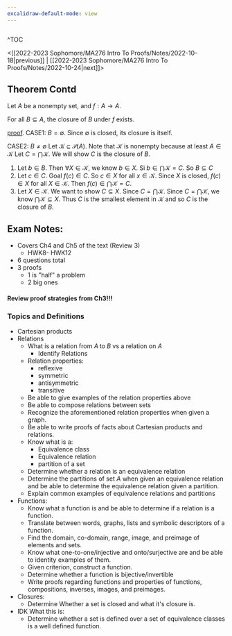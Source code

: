 ```yaml
---
excalidraw-default-mode: view
---
```



```toc

```

^TOC

<[[2022-2023 Sophomore/MA276 Intro To Proofs/Notes/2022-10-18|previous]] | [[2022-2023 Sophomore/MA276 Intro To Proofs/Notes/2022-10-24|next]]>

## Theorem Contd

Let $A$ be a nonempty set, and $f:A\to A$. 

For all $B \subseteq A$, the closure of $B$ under $f$ exists.

<u>proof</u>.
CASE1: $B=\emptyset$. Since $\emptyset$ is closed, its closure is itself.

CASE2: $B \neq \emptyset$ Let $\mathcal{K}\subseteq \mathcal{P}(A)$. Note that $\mathcal{K}$ is nonempty because at least $A\in\mathcal{K}$ Let $C = \bigcap \mathcal{K}$. We will show $C$ is the closure of $B$.

1. Let $b\in B$. Then $\forall X \in \mathcal{K}$, we know $b \in X$. Si $b\in\bigcap \mathcal{K} = C$. So $B\subseteq C$
2. Let $c \in C.$ Goal $f(c)\in C$. So $c\in X$ for all $x \in \mathcal{K}$. Since $X$ is closed, $f(c) \in X$ for all $X\in\mathcal{K}.$ Then $f(c)\in\bigcap\mathcal{K}= C.$
3. Let $X\in\mathcal{K}.$ We want to show $C\subseteq X.$ Since $C=\bigcap \mathcal{K}.$ Since $C=\bigcap\mathcal{K},$ we know $\bigcap\mathcal{K}\subseteq X.$ Thus $C$ is the smallest element in $\mathcal{K}$ and so $C$ is the closure of $B.$



## Exam Notes:
- Covers Ch4 and Ch5 of the text (Review 3)
	- HWK8- HWK12
- 6 questions total
- 3 proofs
	- 1 is "half" a problem
	- 2 big ones

#### Review proof strategies from Ch3!!!

### Topics and Definitions
- Cartesian products
- Relations
	- What is a relation from $A\;\text{to}\;B$ vs a relation on $A$ 
		- Identify Relations
	- Relation properties:
		- reflexive
		- symmetric
		- antisymmetric
		- transitive
	- Be able to give examples of the relation properties above
	- Be able to compose relations between sets
	- Recognize the aforementioned relation properties when given a graph.
	- Be able to write proofs of facts about Cartesian products and relations.
	- Know what is a:
		- Equivalence class
		- Equivalence relation
		- partition of a set
	- Determine whether a relation is an equivalence relation
	- Determine the partitions of set $A$ when given an equivalence relation and be able to determine the equivalence relation given a partition.
	- Explain common examples of equivalence relations and partitions
- Functions:
	- Know what a function is and be able to determine if a relation is a function.
	- Translate between words, graphs, lists and symbolic descriptors of a function.
	- Find the domain, co-domain, range, image, and preimage of elements and sets.
	- Know what one-to-one/injective and onto/surjective are and be able to identity examples of them.
	- Given criterion, construct a function.
	- Determine whether a function is bijective/invertible
	- Write proofs regarding functions and properties of functions, compositions, inverses, images, and preimages.
- Closures:
	- Determine Whether a set is closed and what it's closure is.
- IDK What this is:
	- Determine whether a set is defined over a set of equivalence classes is a well defined function.